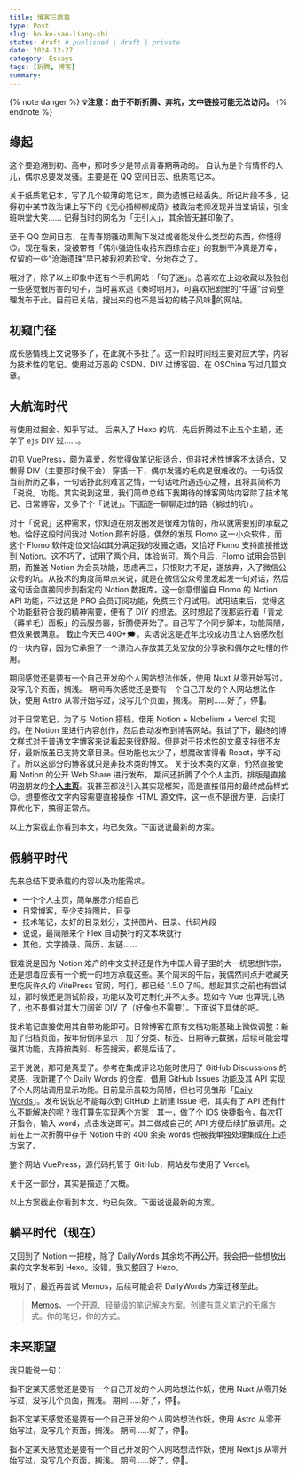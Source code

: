 ```yaml
---
title: 博客三两事
type: Post
slug: bo-ke-san-liang-shi
status: draft # published | draft | private
date: 2024-12-27
category: Essays
tags: [折腾, 博客]
summary:
---
```


{% note danger %}
**💡注意：由于不断折腾、弃坑，文中链接可能无法访问。**
{% endnote %}

## 缘起

这个要追溯到初、高中，那时多少是带点青春期萌动的。 自认为是个有情怀的人儿，偶尔总要发发骚。主要是在 QQ 空间日志、纸质笔记本。

关于纸质笔记本，写了几个较薄的笔记本，颇为遗憾已经丢失。所记片段不多，记得初中某节政治课上写下的《无心插柳柳成荫》被政治老师发现并当堂诵读，引全班哄堂大笑…… 记得当时的网名为「无引人」，其余皆无甚印象了。

至于 QQ 空间日志，在青春期骚动熏陶下发过或者能发什么类型的东西，你懂得😏。现在看来，没被带有「偶尔强迫性收拾东西综合症」的我删干净真是万幸，仅留的一些“沧海遗珠”早已被我视若珍宝、分地存之了。

哦对了，除了以上印象中还有个手机网站：「句子迷」。总喜欢在上边收藏以及独创一些感觉很厉害的句子，当时喜欢追《秦时明月》，可喜欢把剧里的“牛逼”台词整理发布于此。目前已关站，搜出来的也不是当初的橘子风味🍊的网站。

## 初窥门径

成长感情线上文说够多了，在此就不多扯了。这一阶段时间线主要对应大学，内容为技术性的笔记。使用过万恶的 CSDN、DIV 过博客园、在 OSChina 写过几篇文章。

## 大航海时代

有使用过掘金、知乎写过。 后来入了 Hexo 的坑，先后折腾过不止五个主题，还学了 `ejs` DIV 过……。

初见 VuePress，颇为喜爱，然觉得做笔记挺适合，但非技术性博客不太适合，又懒得 DIV（主要那时候不会）
穿插一下，偶尔发骚的毛病是很难改的。一句话叙当前所历之事，一句话抒此刻难言之情，一句话吐所遇违心之槽，且将其简称为「说说」功能。其实说到这里，我们简单总结下我期待的博客网站内容除了技术笔记、日常博客，又多了个「说说」。下面逐一聊聊走过的路（躺过的坑）。

对于「说说」这种需求，你知道在朋友圈发是很难为情的，所以就需要别的承载之地。恰好这段时间我对 Notion 颇有好感，偶然的发现 Flomo 这一小众软件，而这个 Flomo 软件定位又恰如其分满足我的发骚之语，又恰好 Flomo 支持直接推送到 Notion。这不巧了，试用了两个月，体验尚可。两个月后，Flomo 试用会员到期，而推送 Notion 为会员功能，思虑再三，只恨财力不足，遂放弃，入了微信公众号的坑。从技术的角度简单点来说，就是在微信公众号里发起发一句对话，然后这句话会直接同步到指定的 Notion 数据库。这一创意借鉴自 Flomo 的 Notion API 功能，不过这是 PRO 会员订阅功能，免费三个月试用。试用结束后，觉得这个功能挺符合我的精神需要，便有了 DIY 的想法。这时想起了我那运行着「青龙（薅羊毛）面板」的云服务器，折腾便开始了。自己写了个同步脚本，功能简陋，但效果很满意。
截止今天已 400+🗯️。实话说这是近年比较成功且让人倍感欣慰的一块内容，因为它承担了一个漂泊人存放其无处安放的分享欲和偶尔之吐槽的作用。

期间感觉还是要有一个自己开发的个人网站想法作妖，使用 Nuxt 从零开始写过，没写几个页面，搁浅。
期间再次感觉还是要有一个自己开发的个人网站想法作妖，使用 Astro 从零开始写过，没写几个页面，搁浅。
期间……好了，停🤚。

对于日常笔记，为了与 Notion 搭档，借用 Notion + Nobelium + Vercel 实现的。在 Notion 里进行内容创作，然后自动发布到博客网站。我试了下，最终的博文样式对于普通文字博客来说看起来很舒服。但是对于技术性的文章支持很不友好，最新版虽已支持文章目录。但功能也太少了，想魔改害得看 React，学不动了。所以这部分的博客就只是非技术类的博文。
关于技术类的文章，仍然直接使用 Notion 的公开 Web Share 进行发布。
期间还折腾了个个人主页，排版是直接明盗朋友的[**个人主页**](https://varzy.me/)。我甚至都没引入其实现框架，而是直接借用的最终成品样式😌。想要修改文字内容需要直接操作 HTML 源文件，这一点不是很方便，后续打算优化下，搞得正常点。

以上方案截止你看到本文，均已失效。下面说说最新的方案。

## 假躺平时代

先来总结下要承载的内容以及功能需求。
- 一个个人主页，简单展示介绍自己
- 日常博客，至少支持图片、目录
- 技术笔记，友好的目录划分，支持图片、目录、代码片段
- 说说，最简陋来个 Flex 自动换行的文本块就行
- 其他，文字摘录、简历、友链……

很难说是因为 Notion 难产的中文支持还是作为中国人骨子里的大一统思想作祟，还是想着应该有一个统一的地方承载这些。某个周末的午后，我偶然间点开收藏夹里吃灰许久的 VitePress 官网，呵们，都已经 1.5.0 了吗。想起其实之前也有尝试过，那时候还是测试阶段，功能以及可定制化并不太多。现如今 Vue 也算玩儿熟了，也不畏惧对其大刀阔斧 DIV 了（好像也不需要）。下面说下具体的吧。

技术笔记直接使用其自带功能即可。日常博客在原有文档功能基础上微做调整：新加了归档页面，按年份倒序显示；加了分类、标签、日期等元数据，后续可能会增强其功能，支持按类别、标签搜索，都是后话了。

至于说说，那可是真爱了。参考在集成评论功能时使用了 GitHub Discussions 的灵感，我新建了个 Daily Words 的仓库，借用 GitHub Issues 功能及其 API 实现了个人网站调用显示功能。目前显示虽较为简陋，但也可见雏形「[Daily Words](https://ikangjia.cn/daily-words.html)」。发布说说总不能每次到 GitHub 上新建 Issue 吧，其实有了 API 还有什么不能解决的呢？我打算先实现两个方案：其一，做了个 IOS 快捷指令，每次打开指令，输入 word，点击发送即可。其二做成自己的 API 方便后续扩展调用。之前在上一次折腾中存于 Notion 中的 400 余条 words 也被我单独处理集成在上述方案了。

整个网站 VuePress，源代码托管于 GitHub，网站发布使用了 Vercel。

关于这一部分，其实是描述了大概。

以上方案截止你看到本文，均已失效。下面说说最新的方案。

## 躺平时代（现在）

又回到了 Notion 一把梭，除了 DailyWords 其余均不再公开。我会把一些想放出来的文字发布到 Hexo。没错，我又整回了 Hexo。

哦对了，最近再尝试 Memos，后续可能会将 DailyWords 方案迁移至此。

> [Memos](https://github.com/usememos/memos)，一个开源、轻量级的笔记解决方案。创建有意义笔记的无痛方式。你的笔记，你的方式。
>

## 未来期望

我只能说一句：

指不定某天感觉还是要有一个自己开发的个人网站想法作妖，使用 Nuxt 从零开始写过，没写几个页面，搁浅。
期间……好了，停🤚。

指不定某天感觉还是要有一个自己开发的个人网站想法作妖，使用 Astro 从零开始写过，没写几个页面，搁浅。
期间……好了，停🤚。

指不定某天感觉还是要有一个自己开发的个人网站想法作妖，使用 Next.js 从零开始写过，没写几个页面，搁浅。
期间……好了，停🤚。